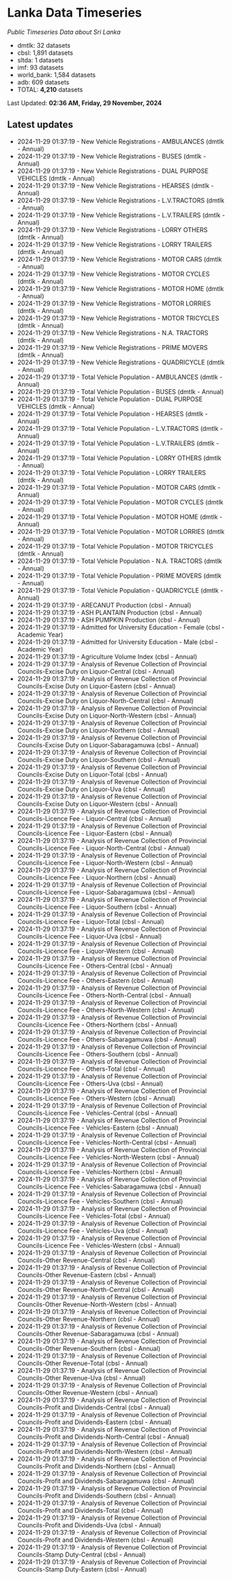 # Lanka Data Timeseries
*Public Timeseries Data about Sri Lanka*

* dmtlk: 32 datasets
* cbsl: 1,891 datasets
* sltda: 1 datasets
* imf: 93 datasets
* world_bank: 1,584 datasets
* adb: 609 datasets
* TOTAL: **4,210** datasets

Last Updated: **02:36 AM, Friday, 29 November, 2024**

## Latest updates

* 2024-11-29 01:37:19 - New Vehicle Registrations - AMBULANCES (dmtlk - Annual)
* 2024-11-29 01:37:19 - New Vehicle Registrations - BUSES (dmtlk - Annual)
* 2024-11-29 01:37:19 - New Vehicle Registrations - DUAL PURPOSE VEHICLES (dmtlk - Annual)
* 2024-11-29 01:37:19 - New Vehicle Registrations - HEARSES (dmtlk - Annual)
* 2024-11-29 01:37:19 - New Vehicle Registrations - L.V.TRACTORS (dmtlk - Annual)
* 2024-11-29 01:37:19 - New Vehicle Registrations - L.V.TRAILERS (dmtlk - Annual)
* 2024-11-29 01:37:19 - New Vehicle Registrations - LORRY OTHERS (dmtlk - Annual)
* 2024-11-29 01:37:19 - New Vehicle Registrations - LORRY TRAILERS (dmtlk - Annual)
* 2024-11-29 01:37:19 - New Vehicle Registrations - MOTOR CARS (dmtlk - Annual)
* 2024-11-29 01:37:19 - New Vehicle Registrations - MOTOR CYCLES (dmtlk - Annual)
* 2024-11-29 01:37:19 - New Vehicle Registrations - MOTOR HOME (dmtlk - Annual)
* 2024-11-29 01:37:19 - New Vehicle Registrations - MOTOR LORRIES (dmtlk - Annual)
* 2024-11-29 01:37:19 - New Vehicle Registrations - MOTOR TRICYCLES (dmtlk - Annual)
* 2024-11-29 01:37:19 - New Vehicle Registrations - N.A. TRACTORS (dmtlk - Annual)
* 2024-11-29 01:37:19 - New Vehicle Registrations - PRIME MOVERS (dmtlk - Annual)
* 2024-11-29 01:37:19 - New Vehicle Registrations - QUADRICYCLE (dmtlk - Annual)
* 2024-11-29 01:37:19 - Total Vehicle Population - AMBULANCES (dmtlk - Annual)
* 2024-11-29 01:37:19 - Total Vehicle Population - BUSES (dmtlk - Annual)
* 2024-11-29 01:37:19 - Total Vehicle Population - DUAL PURPOSE VEHICLES (dmtlk - Annual)
* 2024-11-29 01:37:19 - Total Vehicle Population - HEARSES (dmtlk - Annual)
* 2024-11-29 01:37:19 - Total Vehicle Population - L.V.TRACTORS (dmtlk - Annual)
* 2024-11-29 01:37:19 - Total Vehicle Population - L.V.TRAILERS (dmtlk - Annual)
* 2024-11-29 01:37:19 - Total Vehicle Population - LORRY OTHERS (dmtlk - Annual)
* 2024-11-29 01:37:19 - Total Vehicle Population - LORRY TRAILERS (dmtlk - Annual)
* 2024-11-29 01:37:19 - Total Vehicle Population - MOTOR CARS (dmtlk - Annual)
* 2024-11-29 01:37:19 - Total Vehicle Population - MOTOR CYCLES (dmtlk - Annual)
* 2024-11-29 01:37:19 - Total Vehicle Population - MOTOR HOME (dmtlk - Annual)
* 2024-11-29 01:37:19 - Total Vehicle Population - MOTOR LORRIES (dmtlk - Annual)
* 2024-11-29 01:37:19 - Total Vehicle Population - MOTOR TRICYCLES (dmtlk - Annual)
* 2024-11-29 01:37:19 - Total Vehicle Population - N.A. TRACTORS (dmtlk - Annual)
* 2024-11-29 01:37:19 - Total Vehicle Population - PRIME MOVERS (dmtlk - Annual)
* 2024-11-29 01:37:19 - Total Vehicle Population - QUADRICYCLE (dmtlk - Annual)
* 2024-11-29 01:37:19 - ARECANUT Production (cbsl - Annual)
* 2024-11-29 01:37:19 - ASH PLANTAIN Production (cbsl - Annual)
* 2024-11-29 01:37:19 - ASH PUMPKIN Production (cbsl - Annual)
* 2024-11-29 01:37:19 - Admitted for University Education - Female (cbsl - Academic Year)
* 2024-11-29 01:37:19 - Admitted for University Education - Male (cbsl - Academic Year)
* 2024-11-29 01:37:19 - Agriculture Volume Index (cbsl - Annual)
* 2024-11-29 01:37:19 - Analysis of Revenue Collection of Provincial Councils-Excise Duty on Liquor-Central (cbsl - Annual)
* 2024-11-29 01:37:19 - Analysis of Revenue Collection of Provincial Councils-Excise Duty on Liquor-Eastern (cbsl - Annual)
* 2024-11-29 01:37:19 - Analysis of Revenue Collection of Provincial Councils-Excise Duty on Liquor-North-Central (cbsl - Annual)
* 2024-11-29 01:37:19 - Analysis of Revenue Collection of Provincial Councils-Excise Duty on Liquor-North-Western (cbsl - Annual)
* 2024-11-29 01:37:19 - Analysis of Revenue Collection of Provincial Councils-Excise Duty on Liquor-Northern (cbsl - Annual)
* 2024-11-29 01:37:19 - Analysis of Revenue Collection of Provincial Councils-Excise Duty on Liquor-Sabaragamuwa (cbsl - Annual)
* 2024-11-29 01:37:19 - Analysis of Revenue Collection of Provincial Councils-Excise Duty on Liquor-Southern (cbsl - Annual)
* 2024-11-29 01:37:19 - Analysis of Revenue Collection of Provincial Councils-Excise Duty on Liquor-Total (cbsl - Annual)
* 2024-11-29 01:37:19 - Analysis of Revenue Collection of Provincial Councils-Excise Duty on Liquor-Uva (cbsl - Annual)
* 2024-11-29 01:37:19 - Analysis of Revenue Collection of Provincial Councils-Excise Duty on Liquor-Western (cbsl - Annual)
* 2024-11-29 01:37:19 - Analysis of Revenue Collection of Provincial Councils-Licence Fee - Liquor-Central (cbsl - Annual)
* 2024-11-29 01:37:19 - Analysis of Revenue Collection of Provincial Councils-Licence Fee - Liquor-Eastern (cbsl - Annual)
* 2024-11-29 01:37:19 - Analysis of Revenue Collection of Provincial Councils-Licence Fee - Liquor-North-Central (cbsl - Annual)
* 2024-11-29 01:37:19 - Analysis of Revenue Collection of Provincial Councils-Licence Fee - Liquor-North-Western (cbsl - Annual)
* 2024-11-29 01:37:19 - Analysis of Revenue Collection of Provincial Councils-Licence Fee - Liquor-Northern (cbsl - Annual)
* 2024-11-29 01:37:19 - Analysis of Revenue Collection of Provincial Councils-Licence Fee - Liquor-Sabaragamuwa (cbsl - Annual)
* 2024-11-29 01:37:19 - Analysis of Revenue Collection of Provincial Councils-Licence Fee - Liquor-Southern (cbsl - Annual)
* 2024-11-29 01:37:19 - Analysis of Revenue Collection of Provincial Councils-Licence Fee - Liquor-Total (cbsl - Annual)
* 2024-11-29 01:37:19 - Analysis of Revenue Collection of Provincial Councils-Licence Fee - Liquor-Uva (cbsl - Annual)
* 2024-11-29 01:37:19 - Analysis of Revenue Collection of Provincial Councils-Licence Fee - Liquor-Western (cbsl - Annual)
* 2024-11-29 01:37:19 - Analysis of Revenue Collection of Provincial Councils-Licence Fee - Others-Central (cbsl - Annual)
* 2024-11-29 01:37:19 - Analysis of Revenue Collection of Provincial Councils-Licence Fee - Others-Eastern (cbsl - Annual)
* 2024-11-29 01:37:19 - Analysis of Revenue Collection of Provincial Councils-Licence Fee - Others-North-Central (cbsl - Annual)
* 2024-11-29 01:37:19 - Analysis of Revenue Collection of Provincial Councils-Licence Fee - Others-North-Western (cbsl - Annual)
* 2024-11-29 01:37:19 - Analysis of Revenue Collection of Provincial Councils-Licence Fee - Others-Northern (cbsl - Annual)
* 2024-11-29 01:37:19 - Analysis of Revenue Collection of Provincial Councils-Licence Fee - Others-Sabaragamuwa (cbsl - Annual)
* 2024-11-29 01:37:19 - Analysis of Revenue Collection of Provincial Councils-Licence Fee - Others-Southern (cbsl - Annual)
* 2024-11-29 01:37:19 - Analysis of Revenue Collection of Provincial Councils-Licence Fee - Others-Total (cbsl - Annual)
* 2024-11-29 01:37:19 - Analysis of Revenue Collection of Provincial Councils-Licence Fee - Others-Uva (cbsl - Annual)
* 2024-11-29 01:37:19 - Analysis of Revenue Collection of Provincial Councils-Licence Fee - Others-Western (cbsl - Annual)
* 2024-11-29 01:37:19 - Analysis of Revenue Collection of Provincial Councils-Licence Fee - Vehicles-Central (cbsl - Annual)
* 2024-11-29 01:37:19 - Analysis of Revenue Collection of Provincial Councils-Licence Fee - Vehicles-Eastern (cbsl - Annual)
* 2024-11-29 01:37:19 - Analysis of Revenue Collection of Provincial Councils-Licence Fee - Vehicles-North-Central (cbsl - Annual)
* 2024-11-29 01:37:19 - Analysis of Revenue Collection of Provincial Councils-Licence Fee - Vehicles-North-Western (cbsl - Annual)
* 2024-11-29 01:37:19 - Analysis of Revenue Collection of Provincial Councils-Licence Fee - Vehicles-Northern (cbsl - Annual)
* 2024-11-29 01:37:19 - Analysis of Revenue Collection of Provincial Councils-Licence Fee - Vehicles-Sabaragamuwa (cbsl - Annual)
* 2024-11-29 01:37:19 - Analysis of Revenue Collection of Provincial Councils-Licence Fee - Vehicles-Southern (cbsl - Annual)
* 2024-11-29 01:37:19 - Analysis of Revenue Collection of Provincial Councils-Licence Fee - Vehicles-Total (cbsl - Annual)
* 2024-11-29 01:37:19 - Analysis of Revenue Collection of Provincial Councils-Licence Fee - Vehicles-Uva (cbsl - Annual)
* 2024-11-29 01:37:19 - Analysis of Revenue Collection of Provincial Councils-Licence Fee - Vehicles-Western (cbsl - Annual)
* 2024-11-29 01:37:19 - Analysis of Revenue Collection of Provincial Councils-Other Revenue-Central (cbsl - Annual)
* 2024-11-29 01:37:19 - Analysis of Revenue Collection of Provincial Councils-Other Revenue-Eastern (cbsl - Annual)
* 2024-11-29 01:37:19 - Analysis of Revenue Collection of Provincial Councils-Other Revenue-North-Central (cbsl - Annual)
* 2024-11-29 01:37:19 - Analysis of Revenue Collection of Provincial Councils-Other Revenue-North-Western (cbsl - Annual)
* 2024-11-29 01:37:19 - Analysis of Revenue Collection of Provincial Councils-Other Revenue-Northern (cbsl - Annual)
* 2024-11-29 01:37:19 - Analysis of Revenue Collection of Provincial Councils-Other Revenue-Sabaragamuwa (cbsl - Annual)
* 2024-11-29 01:37:19 - Analysis of Revenue Collection of Provincial Councils-Other Revenue-Southern (cbsl - Annual)
* 2024-11-29 01:37:19 - Analysis of Revenue Collection of Provincial Councils-Other Revenue-Total (cbsl - Annual)
* 2024-11-29 01:37:19 - Analysis of Revenue Collection of Provincial Councils-Other Revenue-Uva (cbsl - Annual)
* 2024-11-29 01:37:19 - Analysis of Revenue Collection of Provincial Councils-Other Revenue-Western (cbsl - Annual)
* 2024-11-29 01:37:19 - Analysis of Revenue Collection of Provincial Councils-Profit and Dividends-Central (cbsl - Annual)
* 2024-11-29 01:37:19 - Analysis of Revenue Collection of Provincial Councils-Profit and Dividends-Eastern (cbsl - Annual)
* 2024-11-29 01:37:19 - Analysis of Revenue Collection of Provincial Councils-Profit and Dividends-North-Central (cbsl - Annual)
* 2024-11-29 01:37:19 - Analysis of Revenue Collection of Provincial Councils-Profit and Dividends-North-Western (cbsl - Annual)
* 2024-11-29 01:37:19 - Analysis of Revenue Collection of Provincial Councils-Profit and Dividends-Northern (cbsl - Annual)
* 2024-11-29 01:37:19 - Analysis of Revenue Collection of Provincial Councils-Profit and Dividends-Sabaragamuwa (cbsl - Annual)
* 2024-11-29 01:37:19 - Analysis of Revenue Collection of Provincial Councils-Profit and Dividends-Southern (cbsl - Annual)
* 2024-11-29 01:37:19 - Analysis of Revenue Collection of Provincial Councils-Profit and Dividends-Total (cbsl - Annual)
* 2024-11-29 01:37:19 - Analysis of Revenue Collection of Provincial Councils-Profit and Dividends-Uva (cbsl - Annual)
* 2024-11-29 01:37:19 - Analysis of Revenue Collection of Provincial Councils-Profit and Dividends-Western (cbsl - Annual)
* 2024-11-29 01:37:19 - Analysis of Revenue Collection of Provincial Councils-Stamp Duty-Central (cbsl - Annual)
* 2024-11-29 01:37:19 - Analysis of Revenue Collection of Provincial Councils-Stamp Duty-Eastern (cbsl - Annual)